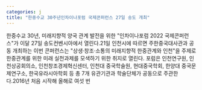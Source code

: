 ```yaml
---
categories: j
title: "한중수교 30주년인차이나포럼 국제콘퍼런스 27일 송도 개최"
---
```

한중수교 30년, 미래지향적 양국 관계 발전을 위한 "인차이나포럼 2022 국제콘퍼런스"가 이달 27일 송도컨벤시아에서 열린다.21일 인천시에 따르면 주한중국대사관과 공동 개최하는 이번 콘퍼런스는 "상생·창조·소통의 미래지향적 한중관계와 인천"을 주제로 한중관계를 위한 미래 실천과제를 모색하기 위한 취지로 열린다. 포럼은 인천연구원, 인천상공회의소, 인천창조경제혁신센터, 인천대 중국학술원, 현대중국학회, 한양대 중국문제연구소, 한국유라시아학회 등 총 7개 유관기관과 학술단체가 공동으로 주관한다.2016년 처음 시작해 올해로 여섯 번